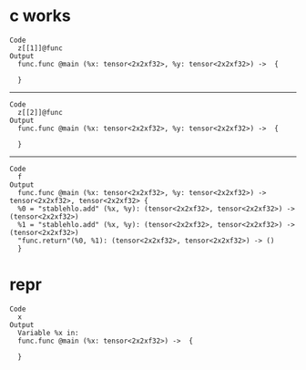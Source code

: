 # c works

    Code
      z[[1]]@func
    Output
      func.func @main (%x: tensor<2x2xf32>, %y: tensor<2x2xf32>) ->  {
      
      }

---

    Code
      z[[2]]@func
    Output
      func.func @main (%x: tensor<2x2xf32>, %y: tensor<2x2xf32>) ->  {
      
      }

---

    Code
      f
    Output
      func.func @main (%x: tensor<2x2xf32>, %y: tensor<2x2xf32>) -> tensor<2x2xf32>, tensor<2x2xf32> {
      %0 = "stablehlo.add" (%x, %y): (tensor<2x2xf32>, tensor<2x2xf32>) -> (tensor<2x2xf32>)
      %1 = "stablehlo.add" (%x, %y): (tensor<2x2xf32>, tensor<2x2xf32>) -> (tensor<2x2xf32>)
      "func.return"(%0, %1): (tensor<2x2xf32>, tensor<2x2xf32>) -> ()
      }

# repr

    Code
      x
    Output
      Variable %x in:
      func.func @main (%x: tensor<2x2xf32>) ->  {
      
      }

